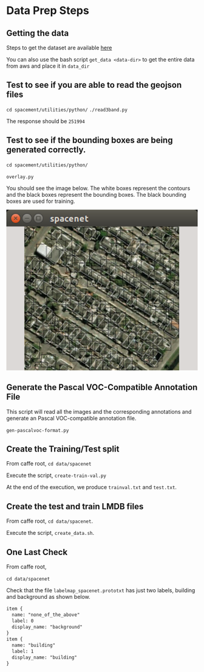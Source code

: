# Data Prep Steps
## Getting the data

Steps to get the dataset are available [here](https://aws.amazon.com/public-data-sets/spacenet/)

You can also use the bash script `get_data <data-dir>` to get the entire data from aws and place it in `data_dir`

## Test to see if you are able to read the geojson files 

`
cd spacement/utilities/python/
`
`
./read3band.py
`

The response should be `251994`

## Test to see if the bounding boxes are being generated correctly.
`cd spacement/utilities/python/`

`overlay.py`

You should see the image below. The white boxes represent the contours and the black boxes 
represent the bounding boxes. 
The black bounding boxes are used for training. 

<p align="center">
<img src="./utilities/python/Screenshot-of-bb-overlay.png" alt="Results" width="600px">
</p>

## Generate the Pascal VOC-Compatible Annotation File

This script will read all the images and the corresponding annotations and generate an Pascal VOC-compatible annotation file.

`gen-pascalvoc-format.py`

## Create the Training/Test split

From caffe root, `cd data/spacenet`

Execute the script, `create-train-val.py`

At the end of the execution, we produce `trainval.txt` and `test.txt`.

## Create the test and train LMDB files
From caffe root, `cd data/spacenet`.

Execute the script, `create_data.sh`.

## One Last Check
From caffe root, 

`cd data/spacenet`

Check that the file `labelmap_spacenet.prototxt` has just two labels, building and background as shown below.

~~~~
item {
  name: "none_of_the_above"
  label: 0
  display_name: "background"
}
item {
  name: "building"
  label: 1
  display_name: "building"
}
~~~~
